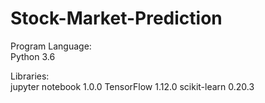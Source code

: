 # Stock-Market-Prediction

Program Language:           
Python                      3.6

Libraries:                      
jupyter notebook            1.0.0
TensorFlow                  1.12.0 
scikit-learn                0.20.3
